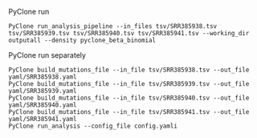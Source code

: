
[comment]: # (working directory: ./pyclone)
[comment]: # (https://bitbucket.org/aroth85/pyclone/wiki/Home)


PyClone run
```
PyClone run_analysis_pipeline --in_files tsv/SRR385938.tsv tsv/SRR385939.tsv tsv/SRR385940.tsv tsv/SRR385941.tsv --working_dir outputall --density pyclone_beta_binomial 

```

PyClone run separately
```
PyClone build_mutations_file --in_file tsv/SRR385938.tsv --out_file yaml/SRR385938.yaml
PyClone build_mutations_file --in_file tsv/SRR385939.tsv --out_file yaml/SRR385939.yaml
PyClone build_mutations_file --in_file tsv/SRR385940.tsv --out_file yaml/SRR385940.yaml
PyClone build_mutations_file --in_file tsv/SRR385941.tsv --out_file yaml/SRR385941.yaml
PyClone run_analysis --config_file config.yamli
```

